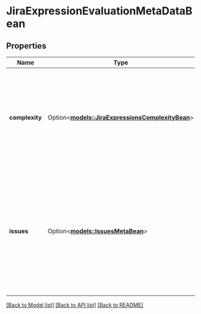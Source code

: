 # JiraExpressionEvaluationMetaDataBean

## Properties

Name | Type | Description | Notes
------------ | ------------- | ------------- | -------------
**complexity** | Option<[**models::JiraExpressionsComplexityBean**](JiraExpressionsComplexityBean.md)> | Contains information about the expression complexity. For example, the number of steps it took to evaluate the expression. | [optional]
**issues** | Option<[**models::IssuesMetaBean**](IssuesMetaBean.md)> | Contains information about the `issues` variable in the context. For example, is the issues were loaded with JQL, information about the page will be included here. | [optional]

[[Back to Model list]](../README.md#documentation-for-models) [[Back to API list]](../README.md#documentation-for-api-endpoints) [[Back to README]](../README.md)


